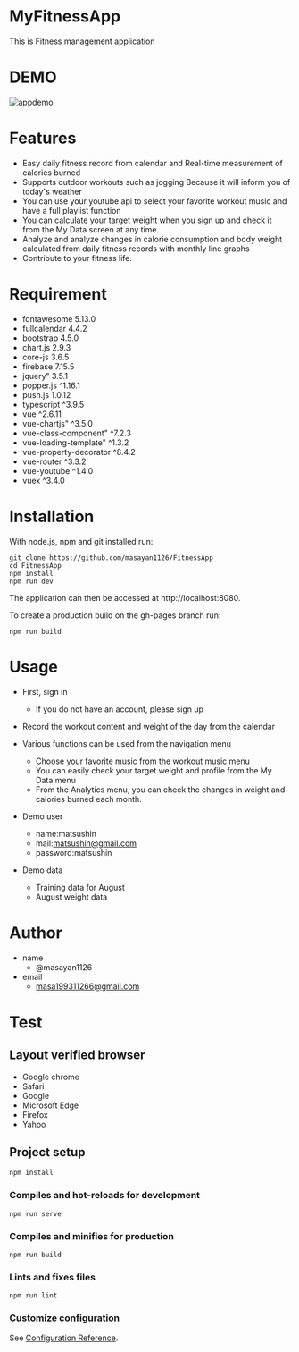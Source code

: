 # MyFitnessApp

This is Fitness management application

# DEMO

![appdemo](https://user-images.githubusercontent.com/67567293/89637092-a4f6c400-d8e4-11ea-92bd-0045bdb5e84b.gif)

# Features

- Easy daily fitness record from calendar and Real-time measurement of calories burned
- Supports outdoor workouts such as jogging Because it will inform you of today's weather
- You can use your youtube api to select your favorite workout music and have a full playlist function
- You can calculate your target weight when you sign up and check it from the My Data screen at any time.
- Analyze and analyze changes in calorie consumption and body weight calculated from daily fitness records with monthly line graphs
- Contribute to your fitness life.

# Requirement

- fontawesome 5.13.0
- fullcalendar 4.4.2
- bootstrap 4.5.0
- chart.js 2.9.3
- core-js 3.6.5
- firebase 7.15.5
- jquery" 3.5.1
- popper.js ^1.16.1
- push.js 1.0.12
- typescript ^3.9.5
- vue ^2.6.11
- vue-chartjs" ^3.5.0
- vue-class-component" ^7.2.3
- vue-loading-template" ^1.3.2
- vue-property-decorator ^8.4.2
- vue-router ^3.3.2
- vue-youtube ^1.4.0
- vuex ^3.4.0

# Installation

With node.js, npm and git installed run:

```
git clone https://github.com/masayan1126/FitnessApp
cd FitnessApp
npm install
npm run dev
```
The application can then be accessed at http://localhost:8080.

To create a production build on the gh-pages branch run:
```
npm run build
```

# Usage

- First, sign in
  - If you do not have an account, please sign up
- Record the workout content and weight of the day from the calendar
- Various functions can be used from the navigation menu
  - Choose your favorite music from the workout music menu
  - You can easily check your target weight and profile from the My Data menu
  - From the Analytics menu, you can check the changes in weight and calories burned each month.

- Demo user
  - name:matsushin
  - mail:matsushin@gmail.com
  - password:matsushin

- Demo data
  - Training data for August
  - August weight data

# Author
- name
  - @masayan1126
- email
  - masa199311266@gmail.com

# Test

## Layout verified browser
- Google chrome
- Safari
- Google
- Microsoft Edge
- Firefox 
- Yahoo

## Project setup
```
npm install
```

### Compiles and hot-reloads for development
```
npm run serve
```

### Compiles and minifies for production
```
npm run build
```

### Lints and fixes files
```
npm run lint
```

### Customize configuration
See [Configuration Reference](https://cli.vuejs.org/config/).
